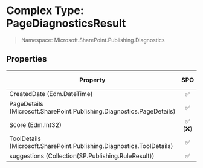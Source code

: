 # Complex Type: PageDiagnosticsResult

> Namespace: Microsoft.SharePoint.Publishing.Diagnostics

## Properties

Property | SPO | SP 2019 | SP 2016 | SP 2013
----------|:---:|:-------:|:-------:|:-------:
CreatedDate (Edm.DateTime) | ✅ | ❌ | ❌ | ❌
PageDetails (Microsoft.SharePoint.Publishing.Diagnostics.PageDetails) | ✅ | ❌ | ❌ | ❌
Score (Edm.Int32) | ✅ (❌) | ❌ | ❌ | ❌
ToolDetails (Microsoft.SharePoint.Publishing.Diagnostics.ToolDetails) | ✅ | ❌ | ❌ | ❌
suggestions (Collection(SP.Publishing.RuleResult)) | ✅ | ❌ | ❌ | ❌